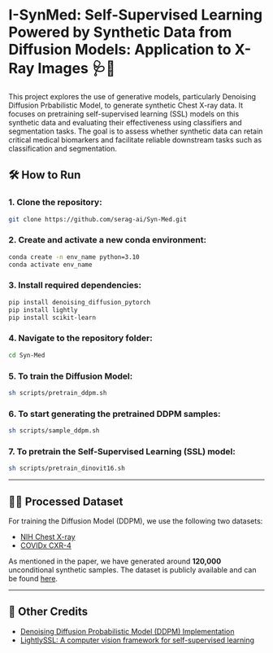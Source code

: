 # I-SynMed: Self-Supervised Learning Powered by Synthetic Data from Diffusion Models: Application to X-Ray Images 🩺🤖

This project explores the use of generative models, particularly Denoising Diffusion Prbabilistic Model, to generate synthetic Chest X-ray data. It focuses on pretraining self-supervised learning (SSL) models on this synthetic data and evaluating their effectiveness using classifiers and segmentation tasks. The goal is to assess whether synthetic data can retain critical medical biomarkers and facilitate reliable downstream tasks such as classification and segmentation.

## 🛠️ How to Run

### 1. Clone the repository:
```bash
git clone https://github.com/serag-ai/Syn-Med.git
```

### 2. Create and activate a new conda environment:
```bash
conda create -n env_name python=3.10
conda activate env_name
```

### 3. Install required dependencies:
```bash
pip install denoising_diffusion_pytorch
pip install lightly
pip install scikit-learn
```

### 4. Navigate to the repository folder:
```bash
cd Syn-Med
```

### 5. To train the Diffusion Model:
```bash
sh scripts/pretrain_ddpm.sh
```

### 6. To start generating the pretrained DDPM samples:
```bash
sh scripts/sample_ddpm.sh
```

### 7. To pretrain the Self-Supervised Learning (SSL) model:
```bash
sh scripts/pretrain_dinovit16.sh
```

---

## 🧑‍⚕️ Processed Dataset

For training the Diffusion Model (DDPM), we use the following two datasets:

- [NIH Chest X-ray](https://www.kaggle.com/datasets/nih-chest-xrays/data)
- [COVIDx CXR-4](https://www.kaggle.com/datasets/andyczhao/covidx-cxr2)

As mentioned in the paper, we have generated around **120,000** unconditional synthetic samples. The dataset is publicly available and can be found [here](link).

---

## 🔗 Other Credits

- [Denoising Diffusion Probabilistic Model (DDPM) Implementation](https://github.com/lucidrains/denoising-diffusion-pytorch)
- [LightlySSL: A computer vision framework for self-supervised learning](https://github.com/lightly-ai/lightly)

